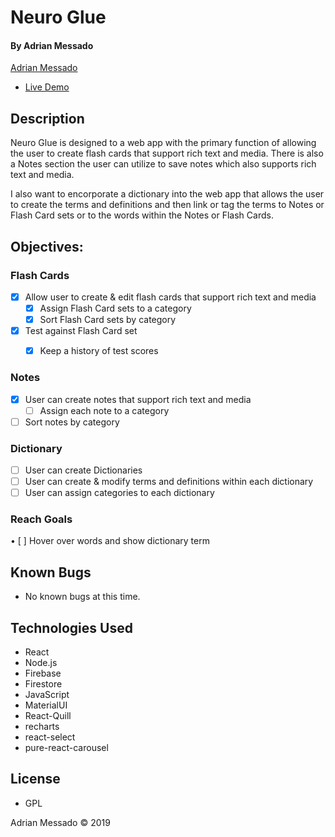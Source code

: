 # Neuro Glue


#### By Adrian Messado
[Adrian Messado](https://github.com/adrianmess)

- [Live Demo](https://neuro-glue.firebaseapp.com)


## Description

Neuro Glue is designed to a web app with the primary function of allowing the user to create flash cards that support rich text and media. There is also a Notes section the user can utilize to save notes which also supports rich text and media.

I also want to encorporate a dictionary into the web app that allows the user to create the terms and definitions and then link or tag the terms to Notes or Flash Card sets or to the words within the Notes or Flash Cards.

## Objectives:
### Flash Cards
- [X] Allow user to create & edit flash cards that support rich text and media
  - [X] Assign Flash Card sets to a category
  - [X] Sort Flash Card sets by category
- [X] Test against Flash Card set
  - [X] Keep a history of test scores


### Notes
- [X] User can create notes that support rich text and media
  - [ ] Assign each note to a category
- [ ] Sort notes by category

### Dictionary
- [ ] User can create Dictionaries
- [ ] User can create & modify terms and definitions within each dictionary
- [ ] User can assign categories to each dictionary

### Reach Goals
  • [ ]  Hover over words and show dictionary term

##

## Known Bugs
  * No known bugs at this time.

## Technologies Used


* React
* Node.js
* Firebase
* Firestore
* JavaScript
* MaterialUI
* React-Quill
* recharts
* react-select
* pure-react-carousel


## License

* GPL

Adrian Messado © 2019
